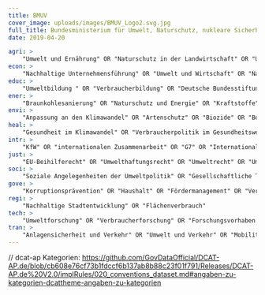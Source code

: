 ```yaml
---
title: BMUV
cover_image: uploads/images/BMUV_Logo2.svg.jpg
full_title: Bundesministerium für Umwelt, Naturschutz, nukleare Sicherheit und Verbraucherschutz
date: 2019-04-20

agri: >
    "Umwelt und Ernährung" OR "Naturschutz in der Landwirtschaft" OR "Umweltschutz in der Landwirtschaft"
econ: >
    "Nachhaltige Unternehmensführung" OR "Umwelt und Wirtschaft" OR "Nachhaltige Finanzpolitik" OR "Außenwirtschaftsförderung" OR "Kreislaufwirtschaft" OR "Branchenbezogene Produktverantwortung" OR "Bewirtschaftung von Abfällen" OR "Vermeidung und Verwertung von Verpackungsabfällen" OR "Wertstoffrückgewinnung" OR "Finanzierung der nuklearen Entsorgung" OR "Fördervorhaben im Bereich Verbraucherpolitik" OR "Private Überschuldung " OR "Überschuldungsprävention" OR "Wasserwirtschaft" OR "Wasserwirtschaftliche Übereinkommen" OR "Förderprogramme" OR "Außenwirtschaftsförderung"
educ: >
    "Umweltbildung " OR "Verbraucherbildung" OR "Deutsche Bundesstiftung Umwelt" OR "Sport"
ener: >
    "Braunkohlesanierung" OR "Naturschutz und Energie" OR "Kraftstoffe"
envi: >
    "Anpassung an den Klimawandel" OR "Artenschutz" OR "Biozide" OR "Bodenschutz" OR "Bodenschutz" OR "Endlagerung (Nukleare Entsorgung)" OR "Gebietsschutz" OR "Gewässerschutz" OR "Immissionsschutz" OR "Luftreinhaltung" OR "Meeresnaturschutz" OR "Meeresschutz" OR "Moorschutz" OR "Nachhaltige Chemie" OR "Nachhaltige Digitalpolitik" OR "Nachhaltige Konsumpolitik" OR "Nachhaltige Naturnutzung" OR "Nachhaltige Produktpolitik" OR "nachhaltige Waldbewirtschaftung" OR "Nachhaltiger Konsum" OR "Nachhaltigkeitspolitik" OR "Nationale Kreislaufwirtschaftsstrategie" OR "Natura 2000" OR "Naturschutz" OR "Nukleare Entsorgung" OR "Pflanzenschutzmittel" OR "Produktbezogener Umweltschutz" OR "Ressourceneffizienz" OR "Ressourcenschonung" OR "Standortauswahlverfahren (Nukleare Entsorgung)" OR "Überwachung der Radioaktivität in der Umwelt" OR "Umweltaspekte von Klimaschutz und Energiepolitik" OR "Umweltinformationen" OR "Umweltinnovationsprogramm" OR "Umweltpolitik" OR "Verbraucherschutz" OR "Verbraucherschutz" OR "Waldschutz Wildnis" OR "Wasserwirtschaft" OR "Wiederherstellung der Natur" OR "Ressourceneffizienz"
heal: >
    "Gesundheit im Klimawandel" OR "Verbraucherpolitik im Gesundheitswesen" OR "Verbraucherpolitik im Pflegewesen" OR "Verbraucherpolitik im Sozialwesen" OR "Umwelt und Gesundheit" OR "Arzneimittel"
intr: >
    "KfW" OR "internationalen Zusammenarbeit" OR "G7" OR "Internationale Finanzierungsfragen" OR "Vereinte Nationen" OR "EU-Koordinierung" OR "EU-Klimapolitik" OR "internationalen Energiepolitik" OR "Entwicklungsländer" OR "2030- Agenda" OR "OECD" OR "G20" OR "Nachhaltige Finanzen in der EU" OR "regionale europäische Zusammenarbeit" OR "internationale Ressourceneffizienz" OR "Rohstoffpolitik" OR "internationale Angelegenheiten der nuklearen Sicherheit" OR "Internationale und europäische Verbraucherangelegenheiten" OR "Internationaler Artenschutz" OR "Internationale Angelegenheiten der biologischen Vielfalt" OR "EU-Strukturpolitik" OR "Europabeauftragte" OR "internationale Klimapolitik" OR "EU-Energiepolitik" OR "Schwellenländer" OR "Handelsartenschutz"
just: >
    "EU-Beihilferecht" OR "Umwelthaftungsrecht" OR "Umweltrecht" OR "Umweltangelegenheiten der Raumordnung und des Baurechts" OR "Sicherheit kerntechnischer Einrichtungen" OR "Recht der nuklearen Sicherheit und Sicherung" OR "Strahlenschutz" OR "Recht der ionisierenden Strahlung" OR "Notfallschutz" OR "Radioökologie" OR "Recht der nichtionisierenden Strahlung, Notfallschutzrecht" OR "Recht der nuklearen Entsorgung" OR "Nichtverbreitung" OR "Verbraucherrechtsdurchsetzung" OR "Cybersicherheit" OR "Produktsicherheit" OR "Immissionsschutzrecht" OR "Anlagensicherheit" OR "Chemikaliensicherheit" OR "Kernmaterialüberwachung"
soci: >
    "Soziale Angelegenheiten der Umweltpolitik" OR "Gesellschaftliche Trends und Analysen" OR "Bürgerkommunikation" OR "Verbraucherpolitik" OR "Verbraucherschutz (in verschiedenen Kontexten)" OR "Bürgerbeteiligung" OR "Gesellschaftstrends" OR "Gesellschaftsanalysen" OR "Deutsche Bundesstiftung Umwelt"
gove: >
    "Korruptionsprävention" OR "Haushalt" OR "Fördermanagement" OR "Verwaltungsdigitalisierung" OR "Klimaanpassung und Vorsorge" OR "Gestaltung des Strukturwandels" OR "Klimawandel Strategie " OR "Förderprogramme" OR "Informationsfreiheitsgesetz (Anfragestatistik)" OR "Außenwirtschaftsförderung" OR "Verbändeförderung" OR "Deutsche Bundesstiftung Umwelt"
regi: >
    "Nachhaltige Stadtentwicklung" OR "Flächenverbrauch"
tech: >
    "Umweltforschung" OR "Verbraucherforschung" OR "Forschungsvorhaben im Bereich Verbraucherpolitik" OR "Nanoskalige neuartige Materialien"
tran: >
    "Anlagensicherheit und Verkehr" OR "Umwelt und Verkehr" OR "Mobilitätswende" OR "Technische Verkehrsfragen und Kraftstoffe"
---
```


// dcat-ap Kategorien: https://github.com/GovDataOfficial/DCAT-AP.de/blob/cb608e76cf73b1fdccf6b137ab8b88c23f01f791/Releases/DCAT-AP.de%20V2.0/implRules/020_conventions_dataset.md#angaben-zu-kategorien-dcattheme-angaben-zu-kategorien
